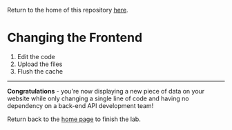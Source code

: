 Return to the home of this repository [here](../readme.md).

# Changing the Frontend
1. Edit the code
2. Upload the files
3. Flush the cache

---
**Congratulations** - you're now displaying a new piece of data on your website while only changing a single line of code and having no dependency on a back-end API development team! 

Return back to the [home page](../readme.md) to finish the lab.